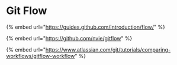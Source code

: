 # Git Flow

{% embed url="https://guides.github.com/introduction/flow/" %}

{% embed url="https://github.com/nvie/gitflow" %}

{% embed url="https://www.atlassian.com/git/tutorials/comparing-workflows/gitflow-workflow" %}



